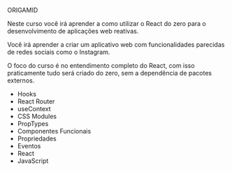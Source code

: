 ORIGAMID

Neste curso você irá aprender a como utilizar o React do zero para o desenvolvimento de aplicações web reativas.

Você irá aprender a criar um aplicativo web com funcionalidades parecidas de redes sociais como o Instagram.

O foco do curso é no entendimento completo do React, com isso praticamente tudo será criado do zero, sem a dependência de pacotes externos.

- Hooks
- React Router
- useContext
- CSS Modules
- PropTypes
- Componentes Funcionais
- Propriedades
- Eventos
- React
- JavaScript
